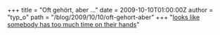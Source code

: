 +++
title = "Oft gehört, aber ..."
date = 2009-10-10T01:00:00Z
author = "typ_o"
path = "/blog/2009/10/10/oft-gehort-aber"
+++
"[looks like somebody has too much time on their
hands](https://twitter.com/dwineman/status/1527341566)"
